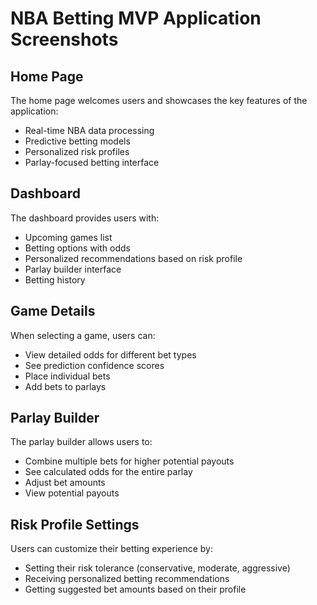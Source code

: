 # NBA Betting MVP Application Screenshots

## Home Page
The home page welcomes users and showcases the key features of the application:
- Real-time NBA data processing
- Predictive betting models
- Personalized risk profiles
- Parlay-focused betting interface

## Dashboard
The dashboard provides users with:
- Upcoming games list
- Betting options with odds
- Personalized recommendations based on risk profile
- Parlay builder interface
- Betting history

## Game Details
When selecting a game, users can:
- View detailed odds for different bet types
- See prediction confidence scores
- Place individual bets
- Add bets to parlays

## Parlay Builder
The parlay builder allows users to:
- Combine multiple bets for higher potential payouts
- See calculated odds for the entire parlay
- Adjust bet amounts
- View potential payouts

## Risk Profile Settings
Users can customize their betting experience by:
- Setting their risk tolerance (conservative, moderate, aggressive)
- Receiving personalized betting recommendations
- Getting suggested bet amounts based on their profile
